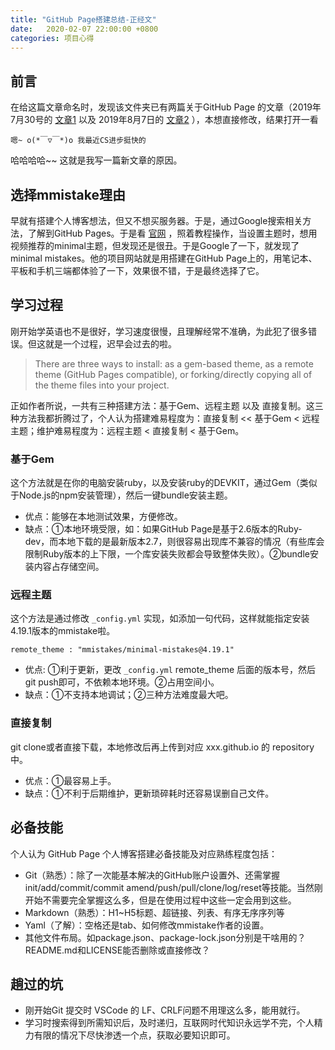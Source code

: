 ```yaml
---
title: "GitHub Page搭建总结-正经文"
date:   2020-02-07 22:00:00 +0800
categories: 项目心得
---
```


## 前言

在给这篇文章命名时，发现该文件夹已有两篇关于GitHub Page 的文章（2019年7月30号的 [文章1](../githubpage_build) 以及 2019年8月7日的 [文章2](../githubpage_review) ），本想直接修改，结果打开一看

`嗯~ o(*￣▽￣*)o 我最近CS进步挺快的`

哈哈哈哈~~ 这就是我写一篇新文章的原因。

## 选择mmistake理由
早就有搭建个人博客想法，但又不想买服务器。于是，通过Google搜索相关方法，了解到GitHub Pages。于是看 [官网](https://pages.github.com/) ，照着教程操作，当设置主题时，想用视频推荐的minimal主题，但发现还是很丑。于是Google了一下，就发现了minimal mistakes。他的项目网站就是用搭建在GitHub Page上的，用笔记本、平板和手机三端都体验了一下，效果很不错，于是最终选择了它。

## 学习过程
刚开始学英语也不是很好，学习速度很慢，且理解经常不准确，为此犯了很多错误。但这就是一个过程，迟早会过去的啦。

> There are three ways to install: as a gem-based theme, as a remote theme (GitHub Pages compatible), or forking/directly copying all of the theme files into your project.

正如作者所说，一共有三种搭建方法：基于Gem、远程主题 以及 直接复制。这三种方法我都折腾过了，个人认为搭建难易程度为：直接复制 << 基于Gem < 远程主题；维护难易程度为：远程主题 < 直接复制 < 基于Gem。

### 基于Gem
这个方法就是在你的电脑安装ruby，以及安装ruby的DEVKIT，通过Gem（类似于Node.js的npm安装管理），然后一键bundle安装主题。

- 优点：能够在本地测试效果，方便修改。
- 缺点：①本地环境受限，如：如果GitHub Page是基于2.6版本的Ruby-dev，而本地下载的是最新版本2.7，则很容易出现库不兼容的情况（有些库会限制Ruby版本的上下限，一个库安装失败都会导致整体失败）。②bundle安装内容占存储空间。

### 远程主题
这个方法是通过修改 `_config.yml` 实现，如添加一句代码，这样就能指定安装4.19.1版本的mmistake啦。

```
remote_theme : "mmistakes/minimal-mistakes@4.19.1"
```

- 优点: ①利于更新，更改 `_config.yml` remote_theme 后面的版本号，然后git push即可，不依赖本地环境。②占用空间小。
- 缺点：①不支持本地调试；②三种方法难度最大吧。

### 直接复制
git clone或者直接下载，本地修改后再上传到对应 xxx.github.io 的 repository 中。

- 优点：①最容易上手。
- 缺点：①不利于后期维护，更新琐碎耗时还容易误删自己文件。

## 必备技能
个人认为 GitHub Page 个人博客搭建必备技能及对应熟练程度包括：
- Git（熟悉）：除了一次能基本解决的GitHub账户设置外、还需掌握init/add/commit/commit amend/push/pull/clone/log/reset等技能。当然刚开始不需要完全掌握这么多，但是在使用过程中这些一定会用到这些。
- Markdown（熟悉）：H1~H5标题、超链接、列表、有序无序序列等
- Yaml（了解）：空格还是tab、如何修改mmistake作者的设置。
- 其他文件布局。如package.json、package-lock.json分别是干啥用的？README.md和LICENSE能否删除或直接修改？

## 趟过的坑
- 刚开始Git 提交时 VSCode 的 LF、CRLF问题不用理这么多，能用就行。
- 学习时搜索得到所需知识后，及时递归，互联网时代知识永远学不完，个人精力有限的情况下尽快渗透一个点，获取必要知识即可。 